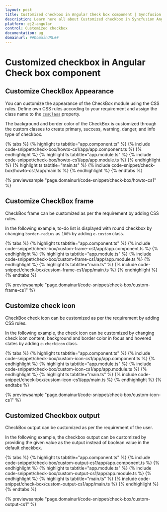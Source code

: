 ```yaml
---
layout: post
title: Customized checkbox in Angular Check box component | Syncfusion
description: Learn here all about Customized checkbox in Syncfusion Angular Check box component of Syncfusion Essential JS 2 and more.
platform: ej2-angular
control: Customized checkbox 
documentation: ug
domainurl: ##DomainURL##
---
```


# Customized checkbox in Angular Check box component

## Customize CheckBox Appearance

You can customize the appearance of the CheckBox module using the CSS rules. Define own CSS rules according to your requirement and assign the class name to the [`cssClass`](https://ej2.syncfusion.com/angular/documentation/api/check-box#cssclass) property.

The background and border color of the CheckBox is customized through the custom classes to create primary, success, warning, danger, and info type of checkbox.

{% tabs %}
{% highlight ts tabtitle="app.component.ts" %}
{% include code-snippet/check-box/howto-cs1/app/app.component.ts %}
{% endhighlight %}
{% highlight ts tabtitle="app.module.ts" %}
{% include code-snippet/check-box/howto-cs1/app/app.module.ts %}
{% endhighlight %}
{% highlight ts tabtitle="main.ts" %}
{% include code-snippet/check-box/howto-cs1/app/main.ts %}
{% endhighlight %}
{% endtabs %}
  
{% previewsample "page.domainurl/code-snippet/check-box/howto-cs1" %}

## Customize CheckBox frame

CheckBox frame can be customized as per the requirement by adding CSS rules.

In the following example, to-do list is displayed with round checkbox by changing `border-radius` as `100%` by adding `e-custom` class.

{% tabs %}
{% highlight ts tabtitle="app.component.ts" %}
{% include code-snippet/check-box/custom-frame-cs1/app/app.component.ts %}
{% endhighlight %}
{% highlight ts tabtitle="app.module.ts" %}
{% include code-snippet/check-box/custom-frame-cs1/app/app.module.ts %}
{% endhighlight %}
{% highlight ts tabtitle="main.ts" %}
{% include code-snippet/check-box/custom-frame-cs1/app/main.ts %}
{% endhighlight %}
{% endtabs %}
  
{% previewsample "page.domainurl/code-snippet/check-box/custom-frame-cs1" %}

## Customize check icon

CheckBox check icon can be customized as per the requirement by adding CSS rules.

In the following example, the check icon can be customized by changing check icon content, background and border color in focus and hovered states by adding `e-checkicon` class.

{% tabs %}
{% highlight ts tabtitle="app.component.ts" %}
{% include code-snippet/check-box/custom-icon-cs1/app/app.component.ts %}
{% endhighlight %}
{% highlight ts tabtitle="app.module.ts" %}
{% include code-snippet/check-box/custom-icon-cs1/app/app.module.ts %}
{% endhighlight %}
{% highlight ts tabtitle="main.ts" %}
{% include code-snippet/check-box/custom-icon-cs1/app/main.ts %}
{% endhighlight %}
{% endtabs %}
  
{% previewsample "page.domainurl/code-snippet/check-box/custom-icon-cs1" %}

## Customized Checkbox output

CheckBox output can be customized as per the requirement of the user.

In the following example, the checkbox output can be customized by providing the given value as the output instead of boolean value in  the default checkbox.

{% tabs %}
{% highlight ts tabtitle="app.component.ts" %}
{% include code-snippet/check-box/custom-output-cs1/app/app.component.ts %}
{% endhighlight %}
{% highlight ts tabtitle="app.module.ts" %}
{% include code-snippet/check-box/custom-output-cs1/app/app.module.ts %}
{% endhighlight %}
{% highlight ts tabtitle="main.ts" %}
{% include code-snippet/check-box/custom-output-cs1/app/main.ts %}
{% endhighlight %}
{% endtabs %}
  
{% previewsample "page.domainurl/code-snippet/check-box/custom-output-cs1" %}
